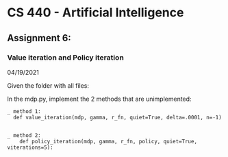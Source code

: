# CS 440 - Artificial Intelligence

<h2> Assignment 6:  </h2>
<h3> Value iteration and Policy iteration </h3>

04/19/2021

Given the folder with all files:

In the mdp.py, implement the 2 methods that are unimplemented:

    _ method 1: 
      def value_iteration(mdp, gamma, r_fn, quiet=True, delta=.0001, n=-1)
        
  
    _ method 2:
        def policy_iteration(mdp, gamma, r_fn, policy, quiet=True, viterations=5):
